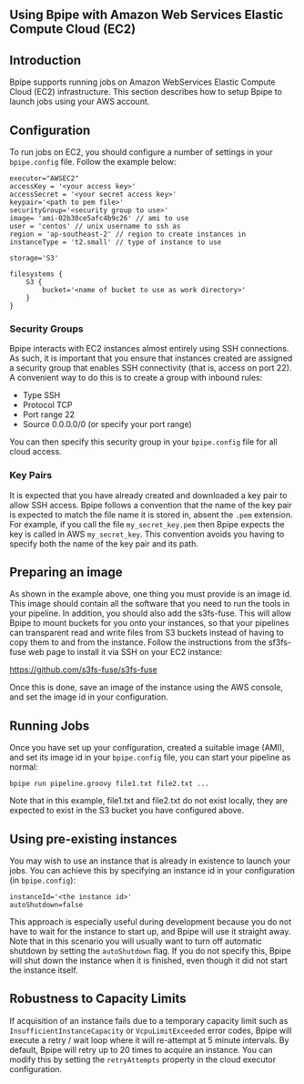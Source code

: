 ## Using Bpipe with Amazon Web Services Elastic Compute Cloud (EC2)

## Introduction

Bpipe supports running jobs on Amazon WebServices Elastic Compute Cloud (EC2) infrastructure.
This section describes how to setup Bpipe to launch jobs using your AWS account.

## Configuration

To run jobs on EC2, you should configure a number of settings in your `bpipe.config` file. Follow the 
example below:

```
executor="AWSEC2"
accessKey = '<your access key>'
accessSecret = '<your secret access key>'
keypair='<path to pem file>'
securityGroup='<security group to use>'
image= 'ami-02b30ce5afc4b9c26' // ami to use
user = 'centos' // unix username to ssh as
region = 'ap-southeast-2' // region to create instances in
instanceType = 't2.small' // type of instance to use

storage='S3'

filesystems {
    S3 {
        bucket='<name of bucket to use as work directory>'
    }
}
```

### Security Groups

Bpipe interacts with EC2 instances almost entirely using SSH connections. As such, it is important
that you ensure that instances created are assigned a security group that enables SSH
connectivity (that is, access on port 22). A convenient way to do this is to create a 
group with inbound rules:

- Type SSH
- Protocol TCP
- Port range 22
- Source 0.0.0.0/0  (or specify your port range)

You can then specify this security group in your `bpipe.config` file for all cloud access.

### Key Pairs

It is expected that you have already created and downloaded a key pair to allow
SSH access. Bpipe follows a convention that the name of the key pair is expected to match 
the file name it is stored in, absent the `.pem` extension. For example, if you call the 
file `my_secret_key.pem` then Bpipe expects the key is called in AWS `my_secret_key`. This
convention avoids you having to specify both the name of the key pair and its path.

## Preparing an image

As shown in the example above, one thing you must provide is an image id. This image
should contain all the software that you need to run the tools in your pipeline. In addition,
you should also add the s3fs-fuse. This will allow Bpipe to mount buckets for you onto your 
instances, so that your pipelines can transparent read and write files from S3 buckets instead of 
having to copy them to and from the instance. Follow the instructions from the sf3fs-fuse 
web page to install it via SSH on your EC2 instance:

https://github.com/s3fs-fuse/s3fs-fuse

Once this is done, save an image of the instance using the AWS console, and set the image
id in your configuration.

## Running Jobs

Once you have set up your configuration, created a suitable image (AMI), and set its image id in 
your `bpipe.config` file, you can start your pipeline as normal:

```
bpipe run pipeline.groovy file1.txt file2.txt ...
```

Note that in this example, file1.txt and file2.txt do not exist locally, they are expected to
exist in the S3 bucket you have configured above.


## Using pre-existing instances

You may wish to use an instance that is already in existence to launch your jobs. You can achieve
this by specifying an instance id in your configuration (in `bpipe.config`):

```
instanceId='<the instance id>'
autoShutdown=false
```

This approach is especially useful during development because you do not have to wait for the
instance to start up, and Bpipe will use it straight away.  Note that in this scenario
you will usually want to turn off automatic shutdown by setting the `autoShutdown` flag. If you
do not specify this, Bpipe will shut down the instance when it is finished, even though it
did not start the instance itself.


## Robustness to Capacity Limits

If acquisition of an instance fails due to a temporary capacity limit such as 
`InsufficientInstanceCapacity` or `VcpuLimitExceeded` error codes, Bpipe will execute
a retry / wait loop where it will re-attempt at 5 minute intervals. By default,
Bpipe will retry up to 20 times to acquire an instance. You can modify this 
by setting the `retryAttempts` property in the cloud executor configuration.


